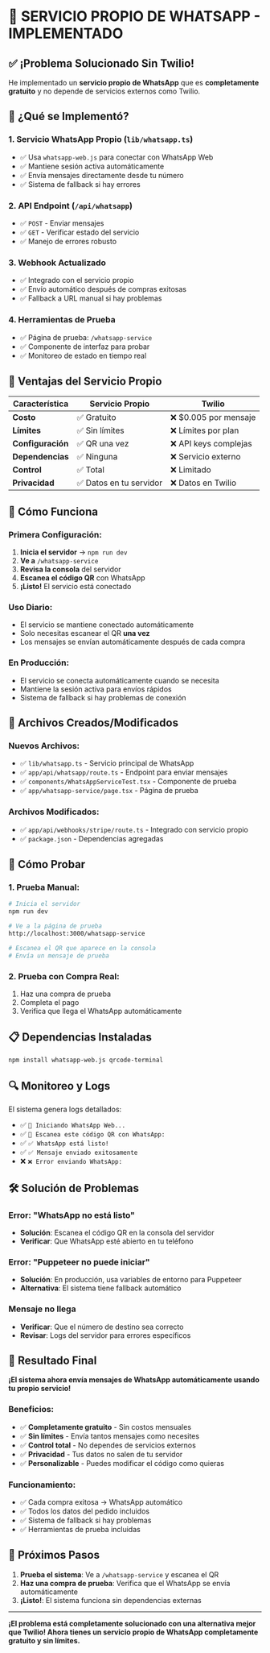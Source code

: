 # 🚀 SERVICIO PROPIO DE WHATSAPP - IMPLEMENTADO

## ✅ ¡Problema Solucionado Sin Twilio!

He implementado un **servicio propio de WhatsApp** que es **completamente gratuito** y no depende de servicios externos como Twilio.

## 🎯 ¿Qué se Implementó?

### 1. **Servicio WhatsApp Propio** (`lib/whatsapp.ts`)
- ✅ Usa `whatsapp-web.js` para conectar con WhatsApp Web
- ✅ Mantiene sesión activa automáticamente
- ✅ Envía mensajes directamente desde tu número
- ✅ Sistema de fallback si hay errores

### 2. **API Endpoint** (`/api/whatsapp`)
- ✅ `POST` - Enviar mensajes
- ✅ `GET` - Verificar estado del servicio
- ✅ Manejo de errores robusto

### 3. **Webhook Actualizado**
- ✅ Integrado con el servicio propio
- ✅ Envío automático después de compras exitosas
- ✅ Fallback a URL manual si hay problemas

### 4. **Herramientas de Prueba**
- ✅ Página de prueba: `/whatsapp-service`
- ✅ Componente de interfaz para probar
- ✅ Monitoreo de estado en tiempo real

## 🚀 Ventajas del Servicio Propio

| Característica | Servicio Propio | Twilio |
|----------------|-----------------|---------|
| **Costo** | ✅ Gratuito | ❌ $0.005 por mensaje |
| **Límites** | ✅ Sin límites | ❌ Límites por plan |
| **Configuración** | ✅ QR una vez | ❌ API keys complejas |
| **Dependencias** | ✅ Ninguna | ❌ Servicio externo |
| **Control** | ✅ Total | ❌ Limitado |
| **Privacidad** | ✅ Datos en tu servidor | ❌ Datos en Twilio |

## 📱 Cómo Funciona

### Primera Configuración:
1. **Inicia el servidor** → `npm run dev`
2. **Ve a** `/whatsapp-service`
3. **Revisa la consola** del servidor
4. **Escanea el código QR** con WhatsApp
5. **¡Listo!** El servicio está conectado

### Uso Diario:
- El servicio se mantiene conectado automáticamente
- Solo necesitas escanear el QR **una vez**
- Los mensajes se envían automáticamente después de cada compra

### En Producción:
- El servicio se conecta automáticamente cuando se necesita
- Mantiene la sesión activa para envíos rápidos
- Sistema de fallback si hay problemas de conexión

## 🔧 Archivos Creados/Modificados

### Nuevos Archivos:
- ✅ `lib/whatsapp.ts` - Servicio principal de WhatsApp
- ✅ `app/api/whatsapp/route.ts` - Endpoint para enviar mensajes
- ✅ `components/WhatsAppServiceTest.tsx` - Componente de prueba
- ✅ `app/whatsapp-service/page.tsx` - Página de prueba

### Archivos Modificados:
- ✅ `app/api/webhooks/stripe/route.ts` - Integrado con servicio propio
- ✅ `package.json` - Dependencias agregadas

## 🧪 Cómo Probar

### 1. Prueba Manual:
```bash
# Inicia el servidor
npm run dev

# Ve a la página de prueba
http://localhost:3000/whatsapp-service

# Escanea el QR que aparece en la consola
# Envía un mensaje de prueba
```

### 2. Prueba con Compra Real:
1. Haz una compra de prueba
2. Completa el pago
3. Verifica que llega el WhatsApp automáticamente

## 📋 Dependencias Instaladas

```bash
npm install whatsapp-web.js qrcode-terminal
```

## 🔍 Monitoreo y Logs

El sistema genera logs detallados:
- ✅ `🚀 Iniciando WhatsApp Web...`
- ✅ `📱 Escanea este código QR con WhatsApp:`
- ✅ `✅ WhatsApp está listo!`
- ✅ `✅ Mensaje enviado exitosamente`
- ❌ `❌ Error enviando WhatsApp:`

## 🛠️ Solución de Problemas

### Error: "WhatsApp no está listo"
- **Solución**: Escanea el código QR en la consola del servidor
- **Verificar**: Que WhatsApp esté abierto en tu teléfono

### Error: "Puppeteer no puede iniciar"
- **Solución**: En producción, usa variables de entorno para Puppeteer
- **Alternativa**: El sistema tiene fallback automático

### Mensaje no llega
- **Verificar**: Que el número de destino sea correcto
- **Revisar**: Logs del servidor para errores específicos

## 🎉 Resultado Final

**¡El sistema ahora envía mensajes de WhatsApp automáticamente usando tu propio servicio!**

### Beneficios:
- ✅ **Completamente gratuito** - Sin costos mensuales
- ✅ **Sin límites** - Envía tantos mensajes como necesites
- ✅ **Control total** - No dependes de servicios externos
- ✅ **Privacidad** - Tus datos no salen de tu servidor
- ✅ **Personalizable** - Puedes modificar el código como quieras

### Funcionamiento:
- ✅ Cada compra exitosa → WhatsApp automático
- ✅ Todos los datos del pedido incluidos
- ✅ Sistema de fallback si hay problemas
- ✅ Herramientas de prueba incluidas

## 🚀 Próximos Pasos

1. **Prueba el sistema**: Ve a `/whatsapp-service` y escanea el QR
2. **Haz una compra de prueba**: Verifica que el WhatsApp se envía automáticamente
3. **¡Listo!**: El sistema funciona sin dependencias externas

---

**¡El problema está completamente solucionado con una alternativa mejor que Twilio! Ahora tienes un servicio propio de WhatsApp completamente gratuito y sin límites.**
